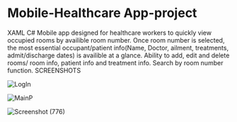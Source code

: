 # Mobile-Healthcare App-project
XAML C#
Mobile app designed for healthcare workers to quickly view occupied rooms by availible room number. Once room number is selected, the most essential occupant/patient info(Name, Doctor, ailment, treatments, admit/discharge dates) is availible at a glance.
Ability to add, edit and delete rooms/ room info, patient info and treatment info. Search by room number function.
SCREENSHOTS

![LogIn](https://user-images.githubusercontent.com/54335750/113626759-8e9a3700-9630-11eb-8e6c-df5fa12890ab.png)

![MainP](https://user-images.githubusercontent.com/54335750/113626771-935eeb00-9630-11eb-9136-f8cc903a9f4f.png)

![Screenshot (776)](https://user-images.githubusercontent.com/54335750/113626811-9c4fbc80-9630-11eb-9be5-9d0994c907b2.png)



